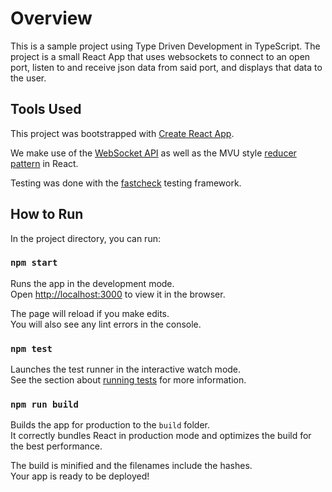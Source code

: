 # Overview

This is a sample project using Type Driven Development in TypeScript. The project is a small React App that uses websockets to connect to an open port, listen to and receive json data from said port, and displays that data to the user.

## Tools Used

This project was bootstrapped with [Create React App](https://github.com/facebook/create-react-app).

We make use of the [WebSocket API](https://developer.mozilla.org/en-US/docs/Web/API/WebSockets_API) as well as the MVU style [reducer pattern](https://blog.logrocket.com/guide-to-react-usereducer-hook/) in React.

Testing was done with the [fastcheck](https://github.com/dubzzz/fast-check) testing framework.

## How to Run

In the project directory, you can run:

### `npm start`

Runs the app in the development mode.\
Open [http://localhost:3000](http://localhost:3000) to view it in the browser.

The page will reload if you make edits.\
You will also see any lint errors in the console.

### `npm test`

Launches the test runner in the interactive watch mode.\
See the section about [running tests](https://facebook.github.io/create-react-app/docs/running-tests) for more information.

### `npm run build`

Builds the app for production to the `build` folder.\
It correctly bundles React in production mode and optimizes the build for the best performance.

The build is minified and the filenames include the hashes.\
Your app is ready to be deployed!
